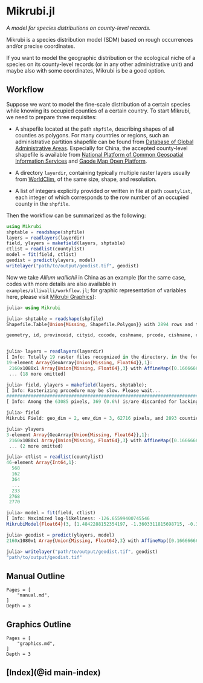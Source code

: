 # Mikrubi.jl

*A model for species distributions on county-level records.*

Mikrubi is a species distribution model (SDM) based on rough occurrences and/or precise coordinates. 

If you want to model the geographic distribution or the ecological niche of a species on its county-level records (or in any other administrative unit) and maybe also with some coordinates, Mikrubi is be a good option.

## Workflow

Suppose we want to model the fine-scale distribution of a certain species while knowing its occupied counties of a certain country. To start Mikrubi, we need to prepare three requisites:

- A shapefile located at the path `shpfile`, describing shapes of all counties as polygons. For many countries or regions, such an administrative partition shapefile can be found from [Database of Global Administrative Areas](https://gadm.org/). Especially for China, the accepted county-level shapefile is available from [National Platform of Common Geospatial Information Services](https://www.tianditu.gov.cn/) and [Gaode Map Open Platform](https://lbs.amap.com/).

- A directory `layerdir`, containing typically multiple raster layers usually from [WorldClim](https://worldclim.org/data/index.html), of the same size, shape, and resolution.  

- A list of integers explicitly provided or written in file at path `countylist`, each integer of which corresponds to the row number of an occupied county in the `shpfile`. 

Then the workflow can be summarized as the following:

```julia
using Mikrubi
shptable = readshape(shpfile)
layers = readlayers(layerdir)
field, ylayers = makefield(layers, shptable)
ctlist = readlist(countylist)
model = fit(field, ctlist)
geodist = predict(ylayers, model)
writelayer("path/to/output/geodist.tif", geodist)
```

Now we take *Allium wallichii* in China as an example (for the same case, codes with more details are also available in `examples/alliwalli/workflow.jl`; for graphic representation of variables here, please visit [Mikrubi Graphics](@ref)):

```julia
julia> using Mikrubi

julia> shptable = readshape(shpfile)
Shapefile.Table{Union{Missing, Shapefile.Polygon}} with 2894 rows and the following 15 columns:

geometry, id, provinceid, cityid, cocode, coshname, prcode, cishname, cicode, couname, prshname, cifullname, prfullname, countyid, area


julia> layers = readlayers(layerdir)
[ Info: Totally 19 raster files recognized in the directory, in the form of wc2.0_bio_10m_***.tif, where asterisks mean 01, 02, 03, 04, 05, 06, 07, 08, 09, 10, 11, 12, 13, 14, 15, 16, 17, 18, 19.
19-element Array{GeoArray{Union{Missing, Float64}},1}:
 2160x1080x1 Array{Union{Missing, Float64},3} with AffineMap([0.16666666666666666 0.0; 0.0 -0.16666666666666666], [-180.0, 90.0]) and CRS GEOGCS["WGS 84",DATUM["WGS_1984",SPHEROID["WGS 84",6378137,298.257223563,AUTHORITY["EPSG","7030"]],AUTHORITY["EPSG","6326"]],PRIMEM["Greenwich",0],UNIT["degree",0.0174532925199433,AUTHORITY["EPSG","9122"]],AXIS["Latitude",NORTH],AXIS["Longitude",EAST],AUTHORITY["EPSG","4326"]]
 ... (18 more omitted)

julia> field, ylayers = makefield(layers, shptable);
[ Info: Rasterizing procedure may be slow. Please wait...
################################################################################
[ Info: Among the 63085 pixels, 369 (0.6%) is/are discarded for lacking values.

julia> field
Mikrubi Field: geo_dim = 2, env_dim = 3, 62716 pixels, and 2893 counties

julia> ylayers
3-element Array{GeoArray{Union{Missing, Float64}},1}:
 2160x1080x1 Array{Union{Missing, Float64},3} with AffineMap([0.16666666666666666 0.0; 0.0 -0.16666666666666666], [-180.0, 90.0]) and CRS GEOGCS["WGS 84",DATUM["WGS_1984",SPHEROID["WGS 84",6378137,298.257223563,AUTHORITY["EPSG","7030"]],AUTHORITY["EPSG","6326"]],PRIMEM["Greenwich",0],UNIT["degree",0.0174532925199433,AUTHORITY["EPSG","9122"]],AXIS["Latitude",NORTH],AXIS["Longitude",EAST],AUTHORITY["EPSG","4326"]]
 ... (2 more omitted)

julia> ctlist = readlist(countylist)
46-element Array{Int64,1}:
  568
  162
  364
  ...
  233
 2768
 2770

julia> model = fit(field, ctlist)
[ Info: Maximized log-likeliness: -126.65599400745546
MikrubiModel{Float64}(3, [1.4842288152354197, -1.3603311815698715, -0.38761691866210646, 1.1231074177981228, 1.2090116395112087, -0.1033479618173679, 14.747024521778938, -14.878922083170924, 11.97056752230023, 30.299436373642205])

julia> geodist = predict(ylayers, model)
2160x1080x1 Array{Union{Missing, Float64},3} with AffineMap([0.16666666666666666 0.0; 0.0 -0.16666666666666666], [-180.0, 90.0]) and CRS GEOGCS["WGS 84",DATUM["WGS_1984",SPHEROID["WGS 84",6378137,298.257223563,AUTHORITY["EPSG","7030"]],AUTHORITY["EPSG","6326"]],PRIMEM["Greenwich",0],UNIT["degree",0.0174532925199433,AUTHORITY["EPSG","9122"]],AXIS["Latitude",NORTH],AXIS["Longitude",EAST],AUTHORITY["EPSG","4326"]]

julia> writelayer("path/to/output/geodist.tif", geodist)
"path/to/output/geodist.tif"

```

## Manual Outline

```@contents
Pages = [
    "manual.md",
]
Depth = 3
```

## Graphics Outline

```@contents
Pages = [
    "graphics.md",
]
Depth = 3
```

## [Index](@id main-index)

```@index
```
